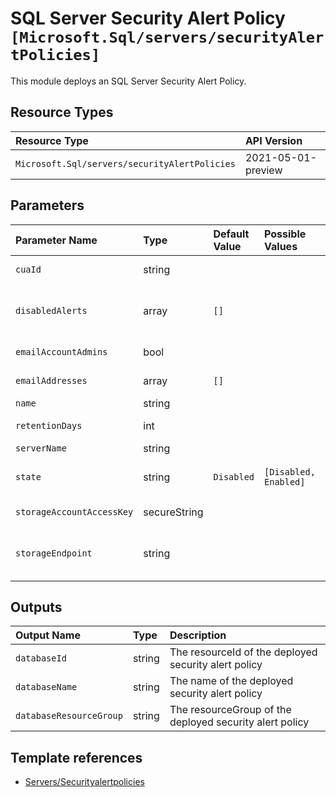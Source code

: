 # SQL Server Security Alert Policy `[Microsoft.Sql/servers/securityAlertPolicies]`

This module deploys an SQL Server Security Alert Policy.

## Resource Types

| Resource Type | API Version |
| :-- | :-- |
| `Microsoft.Sql/servers/securityAlertPolicies` | 2021-05-01-preview |

## Parameters

| Parameter Name | Type | Default Value | Possible Values | Description |
| :-- | :-- | :-- | :-- | :-- |
| `cuaId` | string |  |  | Optional. Customer Usage Attribution ID (GUID). This GUID must be previously registered |
| `disabledAlerts` | array | `[]` |  | Optional. Specifies an array of alerts that are disabled. Allowed values are: Sql_Injection, Sql_Injection_Vulnerability, Access_Anomaly, Data_Exfiltration, Unsafe_Action, Brute_Force. |
| `emailAccountAdmins` | bool |  |  | Optional. Specifies that the alert is sent to the account administrators. |
| `emailAddresses` | array | `[]` |  | Optional. Specifies an array of email addresses to which the alert is sent. |
| `name` | string |  |  | Required. The name of the Security Alert Policy. |
| `retentionDays` | int |  |  | Optional. Specifies the number of days to keep in the Threat Detection audit logs. |
| `serverName` | string |  |  | Required. The Name of SQL Server |
| `state` | string | `Disabled` | `[Disabled, Enabled]` | Optional. Specifies the state of the policy, whether it is enabled or disabled or a policy has not been applied yet on the specific database. |
| `storageAccountAccessKey` | secureString |  |  | Optional. Specifies the identifier key of the Threat Detection audit storage account.. |
| `storageEndpoint` | string |  |  | Optional. Specifies the blob storage endpoint (e.g. https://mystorageaccount.blob.core.windows.net). This blob storage will hold all Threat Detection audit logs. |

## Outputs

| Output Name | Type | Description |
| :-- | :-- | :-- |
| `databaseId` | string | The resourceId of the deployed security alert policy |
| `databaseName` | string | The name of the deployed security alert policy |
| `databaseResourceGroup` | string | The resourceGroup of the deployed security alert policy |

## Template references

- [Servers/Securityalertpolicies](https://docs.microsoft.com/en-us/azure/templates/Microsoft.Sql/2021-05-01-preview/servers/securityAlertPolicies)
